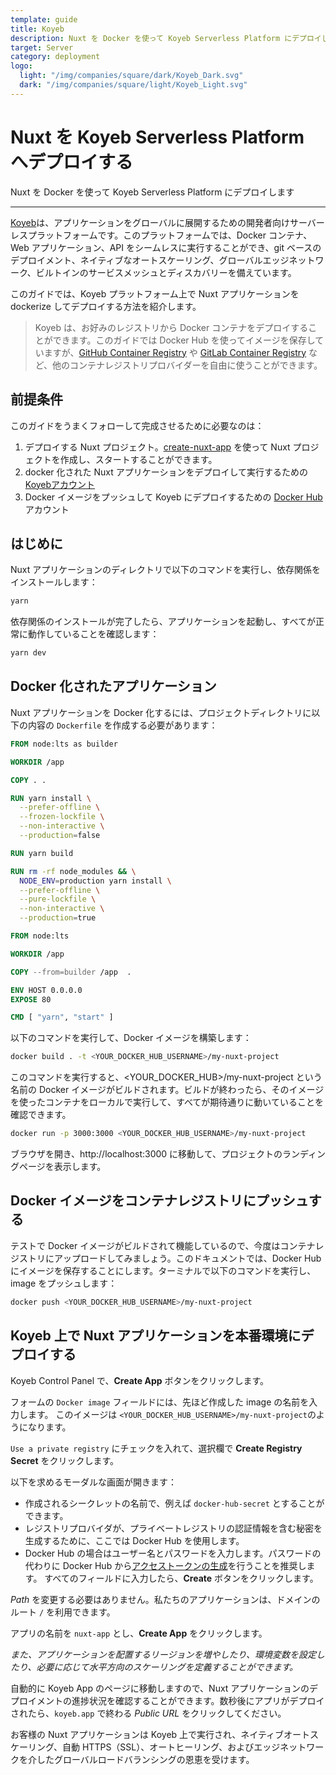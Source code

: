 ```yaml
---
template: guide
title: Koyeb
description: Nuxt を Docker を使って Koyeb Serverless Platform にデプロイします
target: Server
category: deployment
logo:
  light: "/img/companies/square/dark/Koyeb_Dark.svg"
  dark: "/img/companies/square/light/Koyeb_Light.svg"
---
```

# Nuxt を Koyeb Serverless Platform へデプロイする

Nuxt を Docker を使って Koyeb Serverless Platform にデプロイします

---

[Koyeb](https://www.koyeb.com)は、アプリケーションをグローバルに展開するための開発者向けサーバーレスプラットフォームです。このプラットフォームでは、Docker コンテナ、Web アプリケーション、API をシームレスに実行することができ、git ベースのデプロイメント、ネイティブなオートスケーリング、グローバルエッジネットワーク、ビルトインのサービスメッシュとディスカバリーを備えています。

このガイドでは、Koyeb プラットフォーム上で Nuxt アプリケーションを dockerize してデプロイする方法を紹介します。

> Koyeb は、お好みのレジストリから Docker コンテナをデプロイすることができます。このガイドでは Docker Hub を使ってイメージを保存していますが、[GitHub Container Registry](https://docs.github.com/en/packages/working-with-a-github-packages-registry/working-with-the-container-registry) や [GitLab Container Registry](https://docs.gitlab.com/ee/user/packages/container_registry/) など、他のコンテナレジストリプロバイダーを自由に使うことができます。

## 前提条件

このガイドをうまくフォローして完成させるために必要なのは：

1. デプロイする Nuxt プロジェクト。[create-nuxt-app](https://github.com/nuxt/create-nuxt-app) を使って Nuxt プロジェクトを作成し、スタートすることができます。
2. docker 化された Nuxt アプリケーションをデプロイして実行するための [Koyebアカウント](https://app.koyeb.com)
3. Docker イメージをプッシュして Koyeb にデプロイするための [Docker Hub](https://hub.docker.com/) アカウント

## はじめに

Nuxt アプリケーションのディレクトリで以下のコマンドを実行し、依存関係をインストールします：

```bash
yarn
```

依存関係のインストールが完了したら、アプリケーションを起動し、すべてが正常に動作していることを確認します：

```bash
yarn dev
```

## Docker 化されたアプリケーション

Nuxt アプリケーションを Docker 化するには、プロジェクトディレクトリに以下の内容の `Dockerfile` を作成する必要があります：

```dockerfile
FROM node:lts as builder

WORKDIR /app

COPY . .

RUN yarn install \
  --prefer-offline \
  --frozen-lockfile \
  --non-interactive \
  --production=false

RUN yarn build

RUN rm -rf node_modules && \
  NODE_ENV=production yarn install \
  --prefer-offline \
  --pure-lockfile \
  --non-interactive \
  --production=true

FROM node:lts

WORKDIR /app

COPY --from=builder /app  .

ENV HOST 0.0.0.0
EXPOSE 80

CMD [ "yarn", "start" ]
```

以下のコマンドを実行して、Docker イメージを構築します：

```bash
docker build . -t <YOUR_DOCKER_HUB_USERNAME>/my-nuxt-project
```

このコマンドを実行すると、<YOUR_DOCKER_HUB>/my-nuxt-project という名前の Docker イメージがビルドされます。ビルドが終わったら、そのイメージを使ったコンテナをローカルで実行して、すべてが期待通りに動いていることを確認できます。

```bash
docker run -p 3000:3000 <YOUR_DOCKER_HUB_USERNAME>/my-nuxt-project
```

ブラウザを開き、http://localhost:3000 に移動して、プロジェクトのランディングページを表示します。

## Docker イメージをコンテナレジストリにプッシュする

テストで Docker イメージがビルドされて機能しているので、今度はコンテナレジストリにアップロードしてみましょう。このドキュメントでは、Docker Hub にイメージを保存することにします。ターミナルで以下のコマンドを実行し、image をプッシュします：

```bash
docker push <YOUR_DOCKER_HUB_USERNAME>/my-nuxt-project
```

## Koyeb 上で Nuxt アプリケーションを本番環境にデプロイする

Koyeb Control Panel で、**Create App** ボタンをクリックします。

フォームの `Docker image` フィールドには、先ほど作成した image の名前を入力します。 このイメージは `<YOUR_DOCKER_HUB_USERNAME>/my-nuxt-project`のようになります。

`Use a private registry` にチェックを入れて、選択欄で **Create Registry Secret** をクリックします。

以下を求めるモーダルな画面が開きます：

- 作成されるシークレットの名前で、例えば `docker-hub-secret` とすることができます。
- レジストリプロバイダが、プライベートレジストリの認証情報を含む秘密を生成するために、ここでは Docker Hub を使用します。
- Docker Hub の場合はユーザー名とパスワードを入力します。パスワードの代わりに Docker Hub から[アクセストークンの生成](https://hub.docker.com/settings/security)を行うことを推奨します。
  すべてのフィールドに入力したら、**Create** ボタンをクリックします。

_Path_ を変更する必要はありません。私たちのアプリケーションは、ドメインのルート `/` を利用できます。

アプリの名前を `nuxt-app` とし、**Create App** をクリックします。

_また、アプリケーションを配置するリージョンを増やしたり、環境変数を設定したり、必要に応じて水平方向のスケーリングを定義することができます。_

自動的に Koyeb App のページに移動しますので、Nuxt アプリケーションのデプロイメントの進捗状況を確認することができます。数秒後にアプリがデプロイされたら、`koyeb.app` で終わる _Public URL_ をクリックしてください。

お客様の Nuxt アプリケーションは Koyeb 上で実行され、ネイティブオートスケーリング、自動 HTTPS（SSL）、オートヒーリング、およびエッジネットワークを介したグローバルロードバランシングの恩恵を受けます。

